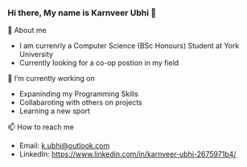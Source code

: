 ### Hi there, My name is Karnveer Ubhi 👋

👋 About me
  - I am currenrly a Computer Science (BSc Honours) Student at York University
  - Currently looking for a co-op postion in my field

🔭 I’m currently working on
  - Expaninding my Programming Skills
  - Collabaroting with others on projects
  - Learning a new sport

📫 How to reach me
  - Email: k.ubhi@outlook.com
  - LinkedIn: https://www.linkedin.com/in/karnveer-ubhi-2675971b4/

<!--
**Karnveer-Ubhi/Karnveer-Ubhi** is a ✨ _special_ ✨ repository because its `README.md` (this file) appears on your GitHub profile.

Here are some ideas to get you started:

- 🔭 I’m currently working on ...
- 🌱 I’m currently learning ...
- 👯 I’m looking to collaborate on ...
- 🤔 I’m looking for help with ...
- 💬 Ask me about ...
- 📫 How to reach me: ...
- 😄 Pronouns: ...
- ⚡ Fun fact: ...
-->
